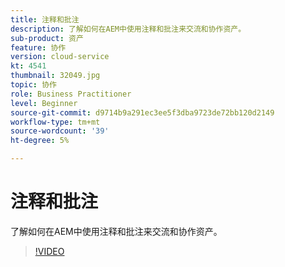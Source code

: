 ```yaml
---
title: 注释和批注
description: 了解如何在AEM中使用注释和批注来交流和协作资产。
sub-product: 资产
feature: 协作
version: cloud-service
kt: 4541
thumbnail: 32049.jpg
topic: 协作
role: Business Practitioner
level: Beginner
source-git-commit: d9714b9a291ec3ee5f3dba9723de72bb120d2149
workflow-type: tm+mt
source-wordcount: '39'
ht-degree: 5%

---
```



# 注释和批注

了解如何在AEM中使用注释和批注来交流和协作资产。

>[!VIDEO](https://video.tv.adobe.com/v/32049/?quality=12&learn=on&hidetitle=true)
